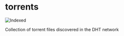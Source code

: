 torrents 
========
![Indexed](https://img.shields.io/badge/indexed-20855-blue)

Collection of torrent files discovered in the DHT network
